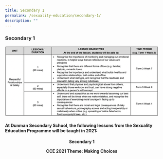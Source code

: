 ```yaml
---
title: Secondary 1
permalink: /sexuality-education/secondary-1/
description: ""
---
```

### Secondary 1
![](/images/Department%20Photos/Character%20and%20Citizenship/Sec1%202022.png)

#### At Dunman Secondary School, the following lessons from the Sexuality Education Programme will be taught in 2021:

<p style="text-align: center;"><b>Secondary 1</b></p>
<p style="text-align: center;"><b>CCE 2021 Theme: Making Choices</b></p>